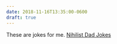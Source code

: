 ```yaml
---
date: 2018-11-16T13:35:00-0600
draft: true
---
```




These are jokes for me. [Nihilist Dad Jokes](https://www.mcsweeneys.net/articles/nihilist-dad-jokes)



